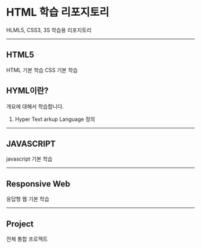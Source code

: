 # HTML  학습 리포지토리
HLML5, CSS3, 3S 학습용 리포지토리

-------------

## HTML5
HTML 기본 학습
CSS 기본 학습

## HYML이란?
개요에 대해서 학습합니다.
1. Hyper Text arkup Language 정의

-------------

## JAVASCRIPT
javascript 기본 학습

-------------

## Responsive Web
응답형 웹 기본 학습

-------------

## Project
전체 통합 프로젝트
